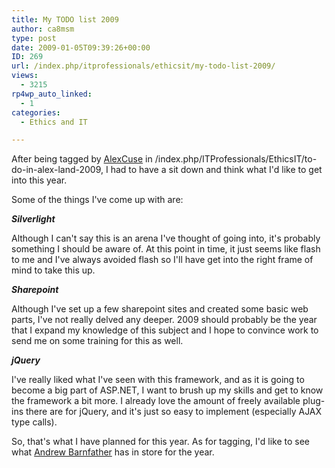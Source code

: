 ```yaml
---
title: My TODO list 2009
author: ca8msm
type: post
date: 2009-01-05T09:39:26+00:00
ID: 269
url: /index.php/itprofessionals/ethicsit/my-todo-list-2009/
views:
  - 3215
rp4wp_auto_linked:
  - 1
categories:
  - Ethics and IT

---
```

After being tagged by [AlexCuse][1] in /index.php/ITProfessionals/EthicsIT/to-do-in-alex-land-2009, I had to have a sit down and think what I'd like to get into this year.

Some of the things I've come up with are:

_**Silverlight**_

Although I can't say this is an arena I've thought of going into, it's probably something I should be aware of. At this point in time, it just seems like flash to me and I've always avoided flash so I'll have get into the right frame of mind to take this up.

_**Sharepoint**_

Although I've set up a few sharepoint sites and created some basic web parts, I've not really delved any deeper. 2009 should probably be the year that I expand my knowledge of this subject and I hope to convince work to send me on some training for this as well.

_**jQuery**_

I've really liked what I've seen with this framework, and as it is going to become a big part of ASP.NET, I want to brush up my skills and get to know the framework a bit more. I already love the amount of freely available plug-ins there are for jQuery, and it's just so easy to implement (especially AJAX type calls).

So, that's what I have planned for this year. As for tagging, I'd like to see what [Andrew Barnfather][2] has in store for the year.

 [1]: http://www.alexcuse.com/
 [2]: http://forum.lessthandot.com/memberlist.php?mode=viewprofile&u=88